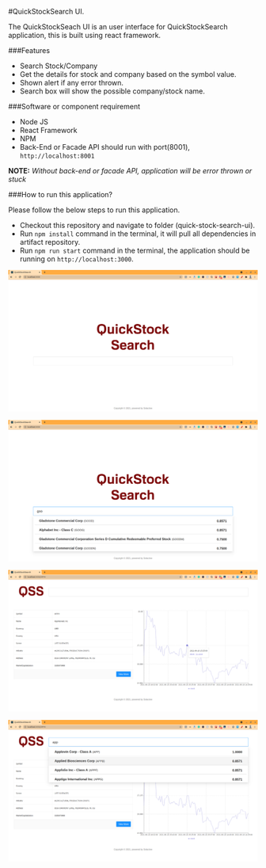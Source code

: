 #QuickStockSearch UI.

The QuickStockSeach UI is an user interface for QuickStockSearch application, this is built using react framework.

###Features

* Search Stock/Company
* Get the details for stock and company based on the symbol value.
* Shown alert if any error thrown.
* Search box will show the possible company/stock name.

###Software or component requirement

* Node JS
* React Framework
* NPM
* Back-End or Facade API should run with port(8001), `http://localhost:8001`

**NOTE:** *Without back-end or facade API, application will be error thrown or stuck*

###How to run this application?

Please follow the below steps to run this application.

* Checkout this repository and navigate to folder (quick-stock-search-ui).
* Run `npm install` command in the terminal, it will pull all dependencies in artifact repository.
* Run `npm run start` command in the terminal, the application should be running on `http://localhost:3000`.

![Home Page](/screen_shots/home_page.png)

![Search results in Home Page](/screen_shots/search_stock_page.png)

![Detail Page](/screen_shots/detail_page.png)

![Search results in Detail Page](/screen_shots/detail_page_search_results.png)